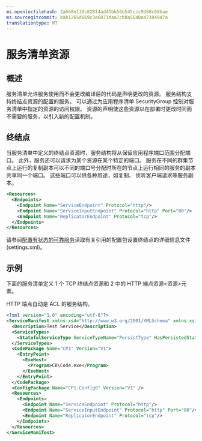 ```yaml
---
ms.openlocfilehash: 2a668e119c828f4ad45bb56b545ccc9368c686ae
ms.sourcegitcommit: bab1265d669c3e6871daa7cb8a5640a47104947a
translationtype: MT
---
```

<properties
   pageTitle="服务结构服务清单资源"
   description="如何描述服务清单中的资源"
   services="service-fabric"
   documentationCenter=".net"
   authors="sumukhs"
   manager="anuragg"
   editor=""/>

<tags
   ms.service="service-fabric"
   ms.devlang="dotnet"
   ms.topic="article"
   ms.tgt_pltfrm="NA"
   ms.workload="NA"
   ms.date="08/26/2015"
   ms.author="sumukhs"/>

# 服务清单资源

## 概述

服务清单允许服务使用而不会更改编译后的代码是声明更改的资源。 服务结构支持终结点资源的配置的服务。 可以通过为应用程序清单 SecurityGroup 控制对服务清单中指定的资源的访问权限。 资源的声明使这些资源以在部署时更改时间而不需要的服务，以引入新的配置机制。

## 终结点

当服务清单中定义的终结点资源时，服务结构将从保留应用程序端口范围分配端口。 此外，服务还可以请求为某个资源在某个特定的端口。 服务在不同的群集节点上运行的复制副本可以不同的端口号分配时所在的节点上运行相同的服务的副本共享同一个端口。 这些端口可以供各种用途，如复制、 侦听客户端请求等服务副本。

```xml
<Resources>
  <Endpoints>
    <Endpoint Name="ServiceEndpoint" Protocol="http"/>
    <Endpoint Name="ServiceInputEndpoint" Protocol="http" Port="80"/>
    <Endpoint Name="ReplicatorEndpoint" Protocol="tcp"/>
  </Endpoints>
</Resources>
```

请参阅[配置有状态的可靠服务](../Service-Fabric/service-fabric-reliable-services-configuration.md)读取有关引用的配置包设置终结点的详细信息文件 (settings.xml)。

## 示例
下面的服务清单定义 1 个 TCP 终结点资源和 2 中的 HTTP 端点资源&lt;资源&gt;元素。

HTTP 端点自动是 ACL 的服务结构。

```xml
<?xml version="1.0" encoding="utf-8"?>
<ServiceManifest xmlns:xsd="http://www.w3.org/2001/XMLSchema" xmlns:xsi="http://www.w3.org/2001/XMLSchema-instance" Name="SP1" Version="V1" xmlns="http://schemas.microsoft.com/2011/01/fabric">
  <Description>Test Service</Description>
  <ServiceTypes>
    <StatefulServiceType ServiceTypeName="PersistType" HasPersistedState="true" />
  </ServiceTypes>
  <CodePackage Name="CP1" Version="V1">
    <EntryPoint>
      <ExeHost>
        <Program>CB\Code.exe</Program>
      </ExeHost>
    </EntryPoint>
  </CodePackage>
  <ConfigPackage Name="CP1.Config0" Version="V1" />
  <Resources>
    <Endpoints>
      <Endpoint Name="ServiceEndpoint" Protocol="http"/>
      <Endpoint Name="ServiceInputEndpoint" Protocol="http" Port="80"/>
      <Endpoint Name="ReplicatorEndpoint" Protocol="tcp"/>
    </Endpoints>
  </Resources>
</ServiceManifest>
```
 
